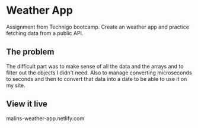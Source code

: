 # Weather App

Assignment from Technigo bootcamp. Create an weather app and practice fetching data from a public API.

## The problem

The difficult part was to make sense of all the data and the arrays and to filter out the objects I didn't need. Also to manage converting microseconds to seconds and then to convert that data into a date to be able to use it on my site.

## View it live

malins-weather-app.netlify.com
